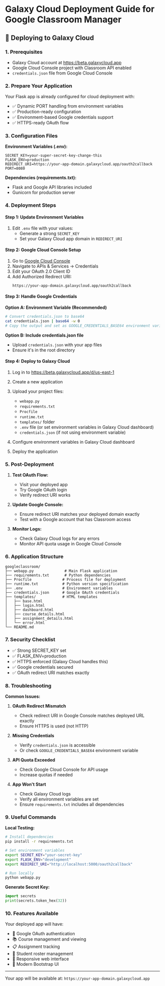 # Galaxy Cloud Deployment Guide for Google Classroom Manager

## 🚀 Deploying to Galaxy Cloud

### 1. Prerequisites
- Galaxy Cloud account at https://beta.galaxycloud.app
- Google Cloud Console project with Classroom API enabled
- `credentials.json` file from Google Cloud Console

### 2. Prepare Your Application

Your Flask app is already configured for cloud deployment with:
- ✅ Dynamic PORT handling from environment variables
- ✅ Production-ready configuration
- ✅ Environment-based Google credentials support
- ✅ HTTPS-ready OAuth flow

### 3. Configuration Files

**Environment Variables (.env):**
```
SECRET_KEY=your-super-secret-key-change-this
FLASK_ENV=production
REDIRECT_URI=https://your-app-domain.galaxycloud.app/oauth2callback
PORT=8080
```

**Dependencies (requirements.txt):**
- Flask and Google API libraries included
- Gunicorn for production server

### 4. Deployment Steps

#### Step 1: Update Environment Variables
1. Edit `.env` file with your values:
   - Generate a strong `SECRET_KEY`
   - Set your Galaxy Cloud app domain in `REDIRECT_URI`

#### Step 2: Google Cloud Console Setup
1. Go to [Google Cloud Console](https://console.cloud.google.com/)
2. Navigate to APIs & Services → Credentials
3. Edit your OAuth 2.0 Client ID
4. Add Authorized Redirect URI:
   ```
   https://your-app-domain.galaxycloud.app/oauth2callback
   ```

#### Step 3: Handle Google Credentials

**Option A: Environment Variable (Recommended)**
```bash
# Convert credentials.json to base64
cat credentials.json | base64 -w 0
# Copy the output and set as GOOGLE_CREDENTIALS_BASE64 environment variable
```

**Option B: Include credentials.json file**
- Upload `credentials.json` with your app files
- Ensure it's in the root directory

#### Step 4: Deploy to Galaxy Cloud
1. Log in to https://beta.galaxycloud.app/d/us-east-1
2. Create a new application
3. Upload your project files:
   - `webapp.py`
   - `requirements.txt`
   - `Procfile`
   - `runtime.txt`
   - `templates/` folder
   - `.env` file (or set environment variables in Galaxy Cloud dashboard)
   - `credentials.json` (if not using environment variable)

4. Configure environment variables in Galaxy Cloud dashboard
5. Deploy the application

### 5. Post-Deployment

1. **Test OAuth Flow:**
   - Visit your deployed app
   - Try Google OAuth login
   - Verify redirect URI works

2. **Update Google Console:**
   - Ensure redirect URI matches your deployed domain exactly
   - Test with a Google account that has Classroom access

3. **Monitor Logs:**
   - Check Galaxy Cloud logs for any errors
   - Monitor API quota usage in Google Cloud Console

### 6. Application Structure

```
googleclassroom/
├── webapp.py              # Main Flask application
├── requirements.txt       # Python dependencies
├── Procfile              # Process file for deployment
├── runtime.txt           # Python version specification
├── .env                  # Environment variables
├── credentials.json      # Google OAuth credentials
├── templates/            # HTML templates
│   ├── base.html
│   ├── login.html
│   ├── dashboard.html
│   ├── course_details.html
│   ├── assignment_details.html
│   └── error.html
└── README.md
```

### 7. Security Checklist

- ✅ Strong SECRET_KEY set
- ✅ FLASK_ENV=production
- ✅ HTTPS enforced (Galaxy Cloud handles this)
- ✅ Google credentials secured
- ✅ OAuth redirect URI matches exactly

### 8. Troubleshooting

**Common Issues:**

1. **OAuth Redirect Mismatch**
   - Check redirect URI in Google Console matches deployed URL exactly
   - Ensure HTTPS is used (not HTTP)

2. **Missing Credentials**
   - Verify `credentials.json` is accessible
   - Or check `GOOGLE_CREDENTIALS_BASE64` environment variable

3. **API Quota Exceeded**
   - Check Google Cloud Console for API usage
   - Increase quotas if needed

4. **App Won't Start**
   - Check Galaxy Cloud logs
   - Verify all environment variables are set
   - Ensure `requirements.txt` includes all dependencies

### 9. Useful Commands

**Local Testing:**
```bash
# Install dependencies
pip install -r requirements.txt

# Set environment variables
export SECRET_KEY="your-secret-key"
export FLASK_ENV="development"
export REDIRECT_URI="http://localhost:5000/oauth2callback"

# Run locally
python webapp.py
```

**Generate Secret Key:**
```python
import secrets
print(secrets.token_hex(32))
```

### 10. Features Available

Your deployed app will have:
- 🔐 Google OAuth authentication
- 📚 Course management and viewing
- 📋 Assignment tracking
- 👥 Student roster management
- 📱 Responsive web interface
- 🎨 Modern Bootstrap UI

---

Your app will be available at: `https://your-app-domain.galaxycloud.app`

